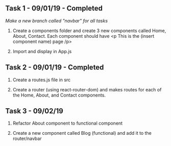 ## Task 1 - 09/01/19 - Completed

<em>Make a new branch called "navbar" for all tasks</em>

1. Create a components folder and create 3 new components called Home, About, Contact.
   Each component should have <p This is the (insert component name) page /p>

2. Import and display in App.js

## Task 2 - 09/01/19 - Completed

1. Create a routes.js file in src

2. Create a router (using react-router-dom) and makes routes for each of the Home, About, and Contact components.

## Task 3 - 09/02/19

1. Refactor About component to functional component

2. Create a new component called Blog (functional) and add it to the router/navbar
